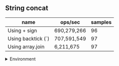 ## String concat

|name|ops/sec|samples|
|-|-|-|
|Using + sign|690,279,266|96|
|Using backtick (`)|707,591,549|97|
|Using array.join|6,211,675|97|


<details>
<summary>Environment</summary>

* __Machine:__ linux x64 | 2 vCPUs | 6.8GB Mem
* __Run:__ Tue Oct 10 2023 21:55:26 GMT+0000 (Coordinated Universal Time)
</details>

<!--
{"environment":{"platform":"linux","arch":"x64","cpus":2,"totalMemory":6.759757995605469},"benchmarks":"[{\"timeStamp\":1696974915825,\"currentTarget\":{\"0\":{\"name\":\"Using + sign\",\"options\":{\"async\":false,\"defer\":false,\"delay\":0.005,\"initCount\":1,\"maxTime\":5,\"minSamples\":5,\"minTime\":0.05},\"async\":false,\"defer\":false,\"delay\":0.005,\"initCount\":1,\"maxTime\":5,\"minSamples\":5,\"minTime\":0.05,\"id\":1,\"stats\":{\"moe\":4.488611814682075e-11,\"rme\":3.098395666880574,\"sem\":2.2901080687153442e-11,\"deviation\":2.2438384896732915e-10,\"mean\":1.4486890304752952e-9,\"sample\":[1.4195670213743007e-9,1.4043420468607222e-9,1.4181661297235755e-9,1.4065890770684852e-9,1.4109654906031831e-9,1.4148179706605099e-9,1.4083093720155754e-9,1.4188441612825263e-9,1.4064405825535083e-9,1.4368261185825644e-9,1.4085223075464857e-9,1.4954678633494075e-9,1.4166811565559739e-9,1.4056588850124038e-9,1.416619517323342e-9,1.4058920214009175e-9,1.4335008500890714e-9,1.4099125244028322e-9,1.4189875285340617e-9,1.4111537144053743e-9,1.4229324674403361e-9,1.409867695870009e-9,1.4359215908615243e-9,1.4099517213512195e-9,1.4198364688744009e-9,1.4110416150554835e-9,1.4033422865252658e-9,1.4178219866806584e-9,1.4218957796009667e-9,1.4156197850057188e-9,1.4078531856584334e-9,1.4223496965136346e-9,1.4109687967074789e-9,1.4013278043315233e-9,1.4166592466105566e-9,1.4044097939809515e-9,1.4191668706831874e-9,1.4099741636354641e-9,1.415123869361362e-9,1.4139134709573026e-9,1.4053959936852289e-9,1.425919196457515e-9,1.405496885901914e-9,1.42066022118286e-9,1.4136697438279094e-9,1.4251514798150846e-9,1.4149025284805476e-9,1.4383227471686998e-9,1.4125798221058123e-9,1.4043845499134052e-9,1.419861712941947e-9,1.4104952953295337e-9,1.4058302981147865e-9,1.4169646129725818e-9,1.405435246669282e-9,1.4187381698202327e-9,1.4096491287546629e-9,1.4198840991905255e-9,1.4128964236188762e-9,1.4286145119935097e-9,1.4204192678189357e-9,1.424579916021589e-9,1.4137117425595983e-9,1.4641413203807266e-9,1.4184103611739629e-9,1.4153087590414249e-9,1.440348436495648e-9,1.416642407892915e-9,1.405124248722821e-9,1.4198897027571285e-9,1.403000468962489e-9,1.4313462507124234e-9,1.4112321643378152e-9,1.417743536748218e-9,1.4085872528834132e-9,1.4126918934378705e-9,1.4136473015436648e-9,1.4056005238662346e-9,1.420116647204546e-9,1.4397012245530132e-9,1.4103327638802167e-9,1.405272743237798e-9,1.4282922788960099e-9,1.403473970340434e-9,3.2591049411858053e-9,2.629588501526159e-9,1.4126974970044735e-9,1.4114899284015485e-9,1.4288610689240373e-9,1.4106690058942237e-9,1.416754507242806e-9,1.412557407839401e-9,1.4100638207011103e-9,1.418062940044583e-9,1.4241120182102467e-9,1.4184748021898962e-9],\"variance\":5.0348111677393186e-20},\"times\":{\"cycle\":0.05170596276041665,\"elapsed\":5.511,\"period\":1.4486890304752952e-9,\"timeStamp\":1696974910313},\"running\":false,\"count\":35691554,\"cycles\":8,\"hz\":690279265.5728977},\"1\":{\"name\":\"Using backtick (`)\",\"options\":{\"async\":false,\"defer\":false,\"delay\":0.005,\"initCount\":1,\"maxTime\":5,\"minSamples\":5,\"minTime\":0.05},\"async\":false,\"defer\":false,\"delay\":0.005,\"initCount\":1,\"maxTime\":5,\"minSamples\":5,\"minTime\":0.05,\"id\":2,\"stats\":{\"moe\":2.250522733367309e-12,\"rme\":0.1592450866507908,\"sem\":1.1482258843710761e-12,\"deviation\":1.1308713459512304e-11,\"mean\":1.4132446913746792e-9,\"sample\":[1.4216420934437802e-9,1.4111812115203488e-9,1.4263569951980456e-9,1.4352346523091715e-9,1.4241072534851742e-9,1.4124893156227689e-9,1.4320348718000187e-9,1.4326269298658576e-9,1.4205776277605403e-9,1.4283670775795665e-9,1.4140258022970365e-9,1.4265205082108482e-9,1.4891012233789892e-9,1.4239099383857596e-9,1.4125598235615655e-9,1.4111276469127067e-9,1.4065694661445487e-9,1.4106055640811303e-9,1.4036685128696814e-9,1.406625522671053e-9,1.4150648607645573e-9,1.4057958860787877e-9,1.4020176481641264e-9,1.4142408298249422e-9,1.4209704718883246e-9,1.4054399271354847e-9,1.4131056851632276e-9,1.4049942777497744e-9,1.4059275908878098e-9,1.4104009577593891e-9,1.401824253147686e-9,1.4061378028622012e-9,1.4137251097811015e-9,1.403954401154854e-9,1.406255549596124e-9,1.4140614489401281e-9,1.4056417026026374e-9,1.4043103600981572e-9,1.405700561955467e-9,1.402519354076341e-9,1.4059612528319758e-9,1.4125507255508337e-9,1.4045934455570046e-9,1.403505948942819e-9,1.4129795579785926e-9,1.4044196703248408e-9,1.4092041228902565e-9,1.416746584587953e-9,1.4093582783381437e-9,1.4106363951707077e-9,1.4125198944612565e-9,1.4047196007699027e-9,1.4092321511535087e-9,1.4149499729134865e-9,1.4072813840311548e-9,1.41153046874019e-9,1.4160767090962253e-9,1.4070879890147147e-9,1.4112362000043053e-9,1.4172393775124535e-9,1.4073585738681513e-9,1.402232204519322e-9,1.443775864481329e-9,1.4062486266151005e-9,1.413053944989264e-9,1.4165294496325381e-9,1.4079667871807245e-9,1.4016407801364371e-9,1.41955092443939e-9,1.4104333023751824e-9,1.4032019543995854e-9,1.4212718598030756e-9,1.4114899398715273e-9,1.4052564541242355e-9,1.4223089055434074e-9,1.4038858720512026e-9,1.408698324851607e-9,1.414853359490056e-9,1.405225595006395e-9,1.4131408326053459e-9,1.4158624049953988e-9,1.4074202360473062e-9,1.4034514339707932e-9,1.4187409076314011e-9,1.4109209661275075e-9,1.4040288161937889e-9,1.4226116388147945e-9,1.425268690142841e-9,1.413914412671107e-9,1.4151925014754079e-9,1.4084937465581293e-9,1.4153943329990869e-9,1.4175889460117352e-9,1.4084853100508904e-9,1.4131128043420937e-9,1.4247697870569517e-9,1.4081041256706603e-9],\"variance\":1.2788700010935473e-22},\"times\":{\"cycle\":0.05042212850142186,\"elapsed\":5.511,\"period\":1.4132446913746792e-9,\"timeStamp\":1696974915838},\"running\":false,\"count\":35678272,\"cycles\":8,\"hz\":707591548.7977448},\"2\":{\"name\":\"Using array.join\",\"options\":{\"async\":false,\"defer\":false,\"delay\":0.005,\"initCount\":1,\"maxTime\":5,\"minSamples\":5,\"minTime\":0.05},\"async\":false,\"defer\":false,\"delay\":0.005,\"initCount\":1,\"maxTime\":5,\"minSamples\":5,\"minTime\":0.05,\"id\":3,\"stats\":{\"moe\":1.4042281490706e-10,\"rme\":0.0872260844404849,\"sem\":7.164429331992857e-11,\"deviation\":7.05614457218147e-10,\"mean\":1.609871815384212e-7,\"sample\":[1.6067888892099358e-7,1.6054308609513904e-7,1.6094664522073578e-7,1.6085578574616107e-7,1.6078194817661432e-7,1.608342788163644e-7,1.6051274793898958e-7,1.6028184225771744e-7,1.6060811120518974e-7,1.6012045531229508e-7,1.5965922242947818e-7,1.6025064776322741e-7,1.5998899279980137e-7,1.6103815277662832e-7,1.6081214866404803e-7,1.5936891946090821e-7,1.6022868429261708e-7,1.6069214535361187e-7,1.6056736737565175e-7,1.6003260461296546e-7,1.6147105914858128e-7,1.60628801431127e-7,1.6108780931887777e-7,1.5990750514072535e-7,1.6167795822484228e-7,1.6118807733688143e-7,1.6066827201599196e-7,1.6115019830785784e-7,1.6046709935764806e-7,1.6113332781593976e-7,1.6254981888094527e-7,1.6129725806759657e-7,1.6138702181704746e-7,1.6102796681924382e-7,1.6211914068717015e-7,1.6098212682790187e-7,1.6138447851081304e-7,1.6195107239032587e-7,1.6098817474009894e-7,1.6089682261791837e-7,1.6132781593975006e-7,1.6163848763997733e-7,1.6229262345698663e-7,1.6241103202846975e-7,1.617648571737788e-7,1.6108812763004603e-7,1.613959345297589e-7,1.604212625494178e-7,1.6088472679352427e-7,1.6076026394362072e-7,1.6051389109938312e-7,1.6019907817085672e-7,1.6016056570260823e-7,1.6040629874139765e-7,1.6054158417102223e-7,1.6034804779760504e-7,1.6061925209607906e-7,1.601822108620503e-7,1.6046423455713367e-7,1.6150034059295004e-7,1.613182666047021e-7,1.6091114662049034e-7,1.6152676041991607e-7,1.607335289885981e-7,1.606966017099676e-7,1.6136219354592276e-7,1.6064630854538162e-7,1.6167987127496356e-7,1.604056653021728e-7,1.6087103623017716e-7,1.6110658967780543e-7,1.6118043786884305e-7,1.6083443044582663e-7,1.598702627340383e-7,1.609022307246672e-7,1.6155477180272347e-7,1.60918782905417e-7,1.6072907263224236e-7,1.6169483189987204e-7,1.6113141794893016e-7,1.603063522176739e-7,1.6049606567396022e-7,1.631813482387843e-7,1.6328862228560152e-7,1.6230822070423161e-7,1.6091273817633165e-7,1.6220253821325574e-7,1.6217643988056964e-7,1.613978443967685e-7,1.6104165419947923e-7,1.609818085167336e-7,1.602665633216407e-7,1.60425082283437e-7,1.6162607668752664e-7,1.6055813635177203e-7,1.6148537996804155e-7,1.6134023007531243e-7],\"variance\":4.978917622352601e-19},\"times\":{\"cycle\":0.05057541097774733,\"elapsed\":5.477,\"period\":1.609871815384212e-7,\"timeStamp\":1696974921350},\"running\":false,\"count\":314158,\"cycles\":7,\"hz\":6211674.683933391},\"options\":{},\"events\":{\"start\":[null],\"cycle\":[null,null],\"complete\":[null,null]},\"length\":3,\"running\":false},\"type\":\"cycle\",\"target\":{\"name\":\"Using + sign\",\"options\":{\"async\":false,\"defer\":false,\"delay\":0.005,\"initCount\":1,\"maxTime\":5,\"minSamples\":5,\"minTime\":0.05},\"async\":false,\"defer\":false,\"delay\":0.005,\"initCount\":1,\"maxTime\":5,\"minSamples\":5,\"minTime\":0.05,\"id\":1,\"stats\":{\"moe\":4.488611814682075e-11,\"rme\":3.098395666880574,\"sem\":2.2901080687153442e-11,\"deviation\":2.2438384896732915e-10,\"mean\":1.4486890304752952e-9,\"sample\":[1.4195670213743007e-9,1.4043420468607222e-9,1.4181661297235755e-9,1.4065890770684852e-9,1.4109654906031831e-9,1.4148179706605099e-9,1.4083093720155754e-9,1.4188441612825263e-9,1.4064405825535083e-9,1.4368261185825644e-9,1.4085223075464857e-9,1.4954678633494075e-9,1.4166811565559739e-9,1.4056588850124038e-9,1.416619517323342e-9,1.4058920214009175e-9,1.4335008500890714e-9,1.4099125244028322e-9,1.4189875285340617e-9,1.4111537144053743e-9,1.4229324674403361e-9,1.409867695870009e-9,1.4359215908615243e-9,1.4099517213512195e-9,1.4198364688744009e-9,1.4110416150554835e-9,1.4033422865252658e-9,1.4178219866806584e-9,1.4218957796009667e-9,1.4156197850057188e-9,1.4078531856584334e-9,1.4223496965136346e-9,1.4109687967074789e-9,1.4013278043315233e-9,1.4166592466105566e-9,1.4044097939809515e-9,1.4191668706831874e-9,1.4099741636354641e-9,1.415123869361362e-9,1.4139134709573026e-9,1.4053959936852289e-9,1.425919196457515e-9,1.405496885901914e-9,1.42066022118286e-9,1.4136697438279094e-9,1.4251514798150846e-9,1.4149025284805476e-9,1.4383227471686998e-9,1.4125798221058123e-9,1.4043845499134052e-9,1.419861712941947e-9,1.4104952953295337e-9,1.4058302981147865e-9,1.4169646129725818e-9,1.405435246669282e-9,1.4187381698202327e-9,1.4096491287546629e-9,1.4198840991905255e-9,1.4128964236188762e-9,1.4286145119935097e-9,1.4204192678189357e-9,1.424579916021589e-9,1.4137117425595983e-9,1.4641413203807266e-9,1.4184103611739629e-9,1.4153087590414249e-9,1.440348436495648e-9,1.416642407892915e-9,1.405124248722821e-9,1.4198897027571285e-9,1.403000468962489e-9,1.4313462507124234e-9,1.4112321643378152e-9,1.417743536748218e-9,1.4085872528834132e-9,1.4126918934378705e-9,1.4136473015436648e-9,1.4056005238662346e-9,1.420116647204546e-9,1.4397012245530132e-9,1.4103327638802167e-9,1.405272743237798e-9,1.4282922788960099e-9,1.403473970340434e-9,3.2591049411858053e-9,2.629588501526159e-9,1.4126974970044735e-9,1.4114899284015485e-9,1.4288610689240373e-9,1.4106690058942237e-9,1.416754507242806e-9,1.412557407839401e-9,1.4100638207011103e-9,1.418062940044583e-9,1.4241120182102467e-9,1.4184748021898962e-9],\"variance\":5.0348111677393186e-20},\"times\":{\"cycle\":0.05170596276041665,\"elapsed\":5.511,\"period\":1.4486890304752952e-9,\"timeStamp\":1696974910313},\"running\":false,\"count\":35691554,\"cycles\":8,\"hz\":690279265.5728977},\"aborted\":false},{\"timeStamp\":1696974921349,\"currentTarget\":{\"0\":{\"name\":\"Using + sign\",\"options\":{\"async\":false,\"defer\":false,\"delay\":0.005,\"initCount\":1,\"maxTime\":5,\"minSamples\":5,\"minTime\":0.05},\"async\":false,\"defer\":false,\"delay\":0.005,\"initCount\":1,\"maxTime\":5,\"minSamples\":5,\"minTime\":0.05,\"id\":1,\"stats\":{\"moe\":4.488611814682075e-11,\"rme\":3.098395666880574,\"sem\":2.2901080687153442e-11,\"deviation\":2.2438384896732915e-10,\"mean\":1.4486890304752952e-9,\"sample\":[1.4195670213743007e-9,1.4043420468607222e-9,1.4181661297235755e-9,1.4065890770684852e-9,1.4109654906031831e-9,1.4148179706605099e-9,1.4083093720155754e-9,1.4188441612825263e-9,1.4064405825535083e-9,1.4368261185825644e-9,1.4085223075464857e-9,1.4954678633494075e-9,1.4166811565559739e-9,1.4056588850124038e-9,1.416619517323342e-9,1.4058920214009175e-9,1.4335008500890714e-9,1.4099125244028322e-9,1.4189875285340617e-9,1.4111537144053743e-9,1.4229324674403361e-9,1.409867695870009e-9,1.4359215908615243e-9,1.4099517213512195e-9,1.4198364688744009e-9,1.4110416150554835e-9,1.4033422865252658e-9,1.4178219866806584e-9,1.4218957796009667e-9,1.4156197850057188e-9,1.4078531856584334e-9,1.4223496965136346e-9,1.4109687967074789e-9,1.4013278043315233e-9,1.4166592466105566e-9,1.4044097939809515e-9,1.4191668706831874e-9,1.4099741636354641e-9,1.415123869361362e-9,1.4139134709573026e-9,1.4053959936852289e-9,1.425919196457515e-9,1.405496885901914e-9,1.42066022118286e-9,1.4136697438279094e-9,1.4251514798150846e-9,1.4149025284805476e-9,1.4383227471686998e-9,1.4125798221058123e-9,1.4043845499134052e-9,1.419861712941947e-9,1.4104952953295337e-9,1.4058302981147865e-9,1.4169646129725818e-9,1.405435246669282e-9,1.4187381698202327e-9,1.4096491287546629e-9,1.4198840991905255e-9,1.4128964236188762e-9,1.4286145119935097e-9,1.4204192678189357e-9,1.424579916021589e-9,1.4137117425595983e-9,1.4641413203807266e-9,1.4184103611739629e-9,1.4153087590414249e-9,1.440348436495648e-9,1.416642407892915e-9,1.405124248722821e-9,1.4198897027571285e-9,1.403000468962489e-9,1.4313462507124234e-9,1.4112321643378152e-9,1.417743536748218e-9,1.4085872528834132e-9,1.4126918934378705e-9,1.4136473015436648e-9,1.4056005238662346e-9,1.420116647204546e-9,1.4397012245530132e-9,1.4103327638802167e-9,1.405272743237798e-9,1.4282922788960099e-9,1.403473970340434e-9,3.2591049411858053e-9,2.629588501526159e-9,1.4126974970044735e-9,1.4114899284015485e-9,1.4288610689240373e-9,1.4106690058942237e-9,1.416754507242806e-9,1.412557407839401e-9,1.4100638207011103e-9,1.418062940044583e-9,1.4241120182102467e-9,1.4184748021898962e-9],\"variance\":5.0348111677393186e-20},\"times\":{\"cycle\":0.05170596276041665,\"elapsed\":5.511,\"period\":1.4486890304752952e-9,\"timeStamp\":1696974910313},\"running\":false,\"count\":35691554,\"cycles\":8,\"hz\":690279265.5728977},\"1\":{\"name\":\"Using backtick (`)\",\"options\":{\"async\":false,\"defer\":false,\"delay\":0.005,\"initCount\":1,\"maxTime\":5,\"minSamples\":5,\"minTime\":0.05},\"async\":false,\"defer\":false,\"delay\":0.005,\"initCount\":1,\"maxTime\":5,\"minSamples\":5,\"minTime\":0.05,\"id\":2,\"stats\":{\"moe\":2.250522733367309e-12,\"rme\":0.1592450866507908,\"sem\":1.1482258843710761e-12,\"deviation\":1.1308713459512304e-11,\"mean\":1.4132446913746792e-9,\"sample\":[1.4216420934437802e-9,1.4111812115203488e-9,1.4263569951980456e-9,1.4352346523091715e-9,1.4241072534851742e-9,1.4124893156227689e-9,1.4320348718000187e-9,1.4326269298658576e-9,1.4205776277605403e-9,1.4283670775795665e-9,1.4140258022970365e-9,1.4265205082108482e-9,1.4891012233789892e-9,1.4239099383857596e-9,1.4125598235615655e-9,1.4111276469127067e-9,1.4065694661445487e-9,1.4106055640811303e-9,1.4036685128696814e-9,1.406625522671053e-9,1.4150648607645573e-9,1.4057958860787877e-9,1.4020176481641264e-9,1.4142408298249422e-9,1.4209704718883246e-9,1.4054399271354847e-9,1.4131056851632276e-9,1.4049942777497744e-9,1.4059275908878098e-9,1.4104009577593891e-9,1.401824253147686e-9,1.4061378028622012e-9,1.4137251097811015e-9,1.403954401154854e-9,1.406255549596124e-9,1.4140614489401281e-9,1.4056417026026374e-9,1.4043103600981572e-9,1.405700561955467e-9,1.402519354076341e-9,1.4059612528319758e-9,1.4125507255508337e-9,1.4045934455570046e-9,1.403505948942819e-9,1.4129795579785926e-9,1.4044196703248408e-9,1.4092041228902565e-9,1.416746584587953e-9,1.4093582783381437e-9,1.4106363951707077e-9,1.4125198944612565e-9,1.4047196007699027e-9,1.4092321511535087e-9,1.4149499729134865e-9,1.4072813840311548e-9,1.41153046874019e-9,1.4160767090962253e-9,1.4070879890147147e-9,1.4112362000043053e-9,1.4172393775124535e-9,1.4073585738681513e-9,1.402232204519322e-9,1.443775864481329e-9,1.4062486266151005e-9,1.413053944989264e-9,1.4165294496325381e-9,1.4079667871807245e-9,1.4016407801364371e-9,1.41955092443939e-9,1.4104333023751824e-9,1.4032019543995854e-9,1.4212718598030756e-9,1.4114899398715273e-9,1.4052564541242355e-9,1.4223089055434074e-9,1.4038858720512026e-9,1.408698324851607e-9,1.414853359490056e-9,1.405225595006395e-9,1.4131408326053459e-9,1.4158624049953988e-9,1.4074202360473062e-9,1.4034514339707932e-9,1.4187409076314011e-9,1.4109209661275075e-9,1.4040288161937889e-9,1.4226116388147945e-9,1.425268690142841e-9,1.413914412671107e-9,1.4151925014754079e-9,1.4084937465581293e-9,1.4153943329990869e-9,1.4175889460117352e-9,1.4084853100508904e-9,1.4131128043420937e-9,1.4247697870569517e-9,1.4081041256706603e-9],\"variance\":1.2788700010935473e-22},\"times\":{\"cycle\":0.05042212850142186,\"elapsed\":5.511,\"period\":1.4132446913746792e-9,\"timeStamp\":1696974915838},\"running\":false,\"count\":35678272,\"cycles\":8,\"hz\":707591548.7977448},\"2\":{\"name\":\"Using array.join\",\"options\":{\"async\":false,\"defer\":false,\"delay\":0.005,\"initCount\":1,\"maxTime\":5,\"minSamples\":5,\"minTime\":0.05},\"async\":false,\"defer\":false,\"delay\":0.005,\"initCount\":1,\"maxTime\":5,\"minSamples\":5,\"minTime\":0.05,\"id\":3,\"stats\":{\"moe\":1.4042281490706e-10,\"rme\":0.0872260844404849,\"sem\":7.164429331992857e-11,\"deviation\":7.05614457218147e-10,\"mean\":1.609871815384212e-7,\"sample\":[1.6067888892099358e-7,1.6054308609513904e-7,1.6094664522073578e-7,1.6085578574616107e-7,1.6078194817661432e-7,1.608342788163644e-7,1.6051274793898958e-7,1.6028184225771744e-7,1.6060811120518974e-7,1.6012045531229508e-7,1.5965922242947818e-7,1.6025064776322741e-7,1.5998899279980137e-7,1.6103815277662832e-7,1.6081214866404803e-7,1.5936891946090821e-7,1.6022868429261708e-7,1.6069214535361187e-7,1.6056736737565175e-7,1.6003260461296546e-7,1.6147105914858128e-7,1.60628801431127e-7,1.6108780931887777e-7,1.5990750514072535e-7,1.6167795822484228e-7,1.6118807733688143e-7,1.6066827201599196e-7,1.6115019830785784e-7,1.6046709935764806e-7,1.6113332781593976e-7,1.6254981888094527e-7,1.6129725806759657e-7,1.6138702181704746e-7,1.6102796681924382e-7,1.6211914068717015e-7,1.6098212682790187e-7,1.6138447851081304e-7,1.6195107239032587e-7,1.6098817474009894e-7,1.6089682261791837e-7,1.6132781593975006e-7,1.6163848763997733e-7,1.6229262345698663e-7,1.6241103202846975e-7,1.617648571737788e-7,1.6108812763004603e-7,1.613959345297589e-7,1.604212625494178e-7,1.6088472679352427e-7,1.6076026394362072e-7,1.6051389109938312e-7,1.6019907817085672e-7,1.6016056570260823e-7,1.6040629874139765e-7,1.6054158417102223e-7,1.6034804779760504e-7,1.6061925209607906e-7,1.601822108620503e-7,1.6046423455713367e-7,1.6150034059295004e-7,1.613182666047021e-7,1.6091114662049034e-7,1.6152676041991607e-7,1.607335289885981e-7,1.606966017099676e-7,1.6136219354592276e-7,1.6064630854538162e-7,1.6167987127496356e-7,1.604056653021728e-7,1.6087103623017716e-7,1.6110658967780543e-7,1.6118043786884305e-7,1.6083443044582663e-7,1.598702627340383e-7,1.609022307246672e-7,1.6155477180272347e-7,1.60918782905417e-7,1.6072907263224236e-7,1.6169483189987204e-7,1.6113141794893016e-7,1.603063522176739e-7,1.6049606567396022e-7,1.631813482387843e-7,1.6328862228560152e-7,1.6230822070423161e-7,1.6091273817633165e-7,1.6220253821325574e-7,1.6217643988056964e-7,1.613978443967685e-7,1.6104165419947923e-7,1.609818085167336e-7,1.602665633216407e-7,1.60425082283437e-7,1.6162607668752664e-7,1.6055813635177203e-7,1.6148537996804155e-7,1.6134023007531243e-7],\"variance\":4.978917622352601e-19},\"times\":{\"cycle\":0.05057541097774733,\"elapsed\":5.477,\"period\":1.609871815384212e-7,\"timeStamp\":1696974921350},\"running\":false,\"count\":314158,\"cycles\":7,\"hz\":6211674.683933391},\"options\":{},\"events\":{\"start\":[null],\"cycle\":[null,null],\"complete\":[null,null]},\"length\":3,\"running\":false},\"type\":\"cycle\",\"target\":{\"name\":\"Using backtick (`)\",\"options\":{\"async\":false,\"defer\":false,\"delay\":0.005,\"initCount\":1,\"maxTime\":5,\"minSamples\":5,\"minTime\":0.05},\"async\":false,\"defer\":false,\"delay\":0.005,\"initCount\":1,\"maxTime\":5,\"minSamples\":5,\"minTime\":0.05,\"id\":2,\"stats\":{\"moe\":2.250522733367309e-12,\"rme\":0.1592450866507908,\"sem\":1.1482258843710761e-12,\"deviation\":1.1308713459512304e-11,\"mean\":1.4132446913746792e-9,\"sample\":[1.4216420934437802e-9,1.4111812115203488e-9,1.4263569951980456e-9,1.4352346523091715e-9,1.4241072534851742e-9,1.4124893156227689e-9,1.4320348718000187e-9,1.4326269298658576e-9,1.4205776277605403e-9,1.4283670775795665e-9,1.4140258022970365e-9,1.4265205082108482e-9,1.4891012233789892e-9,1.4239099383857596e-9,1.4125598235615655e-9,1.4111276469127067e-9,1.4065694661445487e-9,1.4106055640811303e-9,1.4036685128696814e-9,1.406625522671053e-9,1.4150648607645573e-9,1.4057958860787877e-9,1.4020176481641264e-9,1.4142408298249422e-9,1.4209704718883246e-9,1.4054399271354847e-9,1.4131056851632276e-9,1.4049942777497744e-9,1.4059275908878098e-9,1.4104009577593891e-9,1.401824253147686e-9,1.4061378028622012e-9,1.4137251097811015e-9,1.403954401154854e-9,1.406255549596124e-9,1.4140614489401281e-9,1.4056417026026374e-9,1.4043103600981572e-9,1.405700561955467e-9,1.402519354076341e-9,1.4059612528319758e-9,1.4125507255508337e-9,1.4045934455570046e-9,1.403505948942819e-9,1.4129795579785926e-9,1.4044196703248408e-9,1.4092041228902565e-9,1.416746584587953e-9,1.4093582783381437e-9,1.4106363951707077e-9,1.4125198944612565e-9,1.4047196007699027e-9,1.4092321511535087e-9,1.4149499729134865e-9,1.4072813840311548e-9,1.41153046874019e-9,1.4160767090962253e-9,1.4070879890147147e-9,1.4112362000043053e-9,1.4172393775124535e-9,1.4073585738681513e-9,1.402232204519322e-9,1.443775864481329e-9,1.4062486266151005e-9,1.413053944989264e-9,1.4165294496325381e-9,1.4079667871807245e-9,1.4016407801364371e-9,1.41955092443939e-9,1.4104333023751824e-9,1.4032019543995854e-9,1.4212718598030756e-9,1.4114899398715273e-9,1.4052564541242355e-9,1.4223089055434074e-9,1.4038858720512026e-9,1.408698324851607e-9,1.414853359490056e-9,1.405225595006395e-9,1.4131408326053459e-9,1.4158624049953988e-9,1.4074202360473062e-9,1.4034514339707932e-9,1.4187409076314011e-9,1.4109209661275075e-9,1.4040288161937889e-9,1.4226116388147945e-9,1.425268690142841e-9,1.413914412671107e-9,1.4151925014754079e-9,1.4084937465581293e-9,1.4153943329990869e-9,1.4175889460117352e-9,1.4084853100508904e-9,1.4131128043420937e-9,1.4247697870569517e-9,1.4081041256706603e-9],\"variance\":1.2788700010935473e-22},\"times\":{\"cycle\":0.05042212850142186,\"elapsed\":5.511,\"period\":1.4132446913746792e-9,\"timeStamp\":1696974915838},\"running\":false,\"count\":35678272,\"cycles\":8,\"hz\":707591548.7977448},\"aborted\":false},{\"timeStamp\":1696974926827,\"currentTarget\":{\"0\":{\"name\":\"Using + sign\",\"options\":{\"async\":false,\"defer\":false,\"delay\":0.005,\"initCount\":1,\"maxTime\":5,\"minSamples\":5,\"minTime\":0.05},\"async\":false,\"defer\":false,\"delay\":0.005,\"initCount\":1,\"maxTime\":5,\"minSamples\":5,\"minTime\":0.05,\"id\":1,\"stats\":{\"moe\":4.488611814682075e-11,\"rme\":3.098395666880574,\"sem\":2.2901080687153442e-11,\"deviation\":2.2438384896732915e-10,\"mean\":1.4486890304752952e-9,\"sample\":[1.4195670213743007e-9,1.4043420468607222e-9,1.4181661297235755e-9,1.4065890770684852e-9,1.4109654906031831e-9,1.4148179706605099e-9,1.4083093720155754e-9,1.4188441612825263e-9,1.4064405825535083e-9,1.4368261185825644e-9,1.4085223075464857e-9,1.4954678633494075e-9,1.4166811565559739e-9,1.4056588850124038e-9,1.416619517323342e-9,1.4058920214009175e-9,1.4335008500890714e-9,1.4099125244028322e-9,1.4189875285340617e-9,1.4111537144053743e-9,1.4229324674403361e-9,1.409867695870009e-9,1.4359215908615243e-9,1.4099517213512195e-9,1.4198364688744009e-9,1.4110416150554835e-9,1.4033422865252658e-9,1.4178219866806584e-9,1.4218957796009667e-9,1.4156197850057188e-9,1.4078531856584334e-9,1.4223496965136346e-9,1.4109687967074789e-9,1.4013278043315233e-9,1.4166592466105566e-9,1.4044097939809515e-9,1.4191668706831874e-9,1.4099741636354641e-9,1.415123869361362e-9,1.4139134709573026e-9,1.4053959936852289e-9,1.425919196457515e-9,1.405496885901914e-9,1.42066022118286e-9,1.4136697438279094e-9,1.4251514798150846e-9,1.4149025284805476e-9,1.4383227471686998e-9,1.4125798221058123e-9,1.4043845499134052e-9,1.419861712941947e-9,1.4104952953295337e-9,1.4058302981147865e-9,1.4169646129725818e-9,1.405435246669282e-9,1.4187381698202327e-9,1.4096491287546629e-9,1.4198840991905255e-9,1.4128964236188762e-9,1.4286145119935097e-9,1.4204192678189357e-9,1.424579916021589e-9,1.4137117425595983e-9,1.4641413203807266e-9,1.4184103611739629e-9,1.4153087590414249e-9,1.440348436495648e-9,1.416642407892915e-9,1.405124248722821e-9,1.4198897027571285e-9,1.403000468962489e-9,1.4313462507124234e-9,1.4112321643378152e-9,1.417743536748218e-9,1.4085872528834132e-9,1.4126918934378705e-9,1.4136473015436648e-9,1.4056005238662346e-9,1.420116647204546e-9,1.4397012245530132e-9,1.4103327638802167e-9,1.405272743237798e-9,1.4282922788960099e-9,1.403473970340434e-9,3.2591049411858053e-9,2.629588501526159e-9,1.4126974970044735e-9,1.4114899284015485e-9,1.4288610689240373e-9,1.4106690058942237e-9,1.416754507242806e-9,1.412557407839401e-9,1.4100638207011103e-9,1.418062940044583e-9,1.4241120182102467e-9,1.4184748021898962e-9],\"variance\":5.0348111677393186e-20},\"times\":{\"cycle\":0.05170596276041665,\"elapsed\":5.511,\"period\":1.4486890304752952e-9,\"timeStamp\":1696974910313},\"running\":false,\"count\":35691554,\"cycles\":8,\"hz\":690279265.5728977},\"1\":{\"name\":\"Using backtick (`)\",\"options\":{\"async\":false,\"defer\":false,\"delay\":0.005,\"initCount\":1,\"maxTime\":5,\"minSamples\":5,\"minTime\":0.05},\"async\":false,\"defer\":false,\"delay\":0.005,\"initCount\":1,\"maxTime\":5,\"minSamples\":5,\"minTime\":0.05,\"id\":2,\"stats\":{\"moe\":2.250522733367309e-12,\"rme\":0.1592450866507908,\"sem\":1.1482258843710761e-12,\"deviation\":1.1308713459512304e-11,\"mean\":1.4132446913746792e-9,\"sample\":[1.4216420934437802e-9,1.4111812115203488e-9,1.4263569951980456e-9,1.4352346523091715e-9,1.4241072534851742e-9,1.4124893156227689e-9,1.4320348718000187e-9,1.4326269298658576e-9,1.4205776277605403e-9,1.4283670775795665e-9,1.4140258022970365e-9,1.4265205082108482e-9,1.4891012233789892e-9,1.4239099383857596e-9,1.4125598235615655e-9,1.4111276469127067e-9,1.4065694661445487e-9,1.4106055640811303e-9,1.4036685128696814e-9,1.406625522671053e-9,1.4150648607645573e-9,1.4057958860787877e-9,1.4020176481641264e-9,1.4142408298249422e-9,1.4209704718883246e-9,1.4054399271354847e-9,1.4131056851632276e-9,1.4049942777497744e-9,1.4059275908878098e-9,1.4104009577593891e-9,1.401824253147686e-9,1.4061378028622012e-9,1.4137251097811015e-9,1.403954401154854e-9,1.406255549596124e-9,1.4140614489401281e-9,1.4056417026026374e-9,1.4043103600981572e-9,1.405700561955467e-9,1.402519354076341e-9,1.4059612528319758e-9,1.4125507255508337e-9,1.4045934455570046e-9,1.403505948942819e-9,1.4129795579785926e-9,1.4044196703248408e-9,1.4092041228902565e-9,1.416746584587953e-9,1.4093582783381437e-9,1.4106363951707077e-9,1.4125198944612565e-9,1.4047196007699027e-9,1.4092321511535087e-9,1.4149499729134865e-9,1.4072813840311548e-9,1.41153046874019e-9,1.4160767090962253e-9,1.4070879890147147e-9,1.4112362000043053e-9,1.4172393775124535e-9,1.4073585738681513e-9,1.402232204519322e-9,1.443775864481329e-9,1.4062486266151005e-9,1.413053944989264e-9,1.4165294496325381e-9,1.4079667871807245e-9,1.4016407801364371e-9,1.41955092443939e-9,1.4104333023751824e-9,1.4032019543995854e-9,1.4212718598030756e-9,1.4114899398715273e-9,1.4052564541242355e-9,1.4223089055434074e-9,1.4038858720512026e-9,1.408698324851607e-9,1.414853359490056e-9,1.405225595006395e-9,1.4131408326053459e-9,1.4158624049953988e-9,1.4074202360473062e-9,1.4034514339707932e-9,1.4187409076314011e-9,1.4109209661275075e-9,1.4040288161937889e-9,1.4226116388147945e-9,1.425268690142841e-9,1.413914412671107e-9,1.4151925014754079e-9,1.4084937465581293e-9,1.4153943329990869e-9,1.4175889460117352e-9,1.4084853100508904e-9,1.4131128043420937e-9,1.4247697870569517e-9,1.4081041256706603e-9],\"variance\":1.2788700010935473e-22},\"times\":{\"cycle\":0.05042212850142186,\"elapsed\":5.511,\"period\":1.4132446913746792e-9,\"timeStamp\":1696974915838},\"running\":false,\"count\":35678272,\"cycles\":8,\"hz\":707591548.7977448},\"2\":{\"name\":\"Using array.join\",\"options\":{\"async\":false,\"defer\":false,\"delay\":0.005,\"initCount\":1,\"maxTime\":5,\"minSamples\":5,\"minTime\":0.05},\"async\":false,\"defer\":false,\"delay\":0.005,\"initCount\":1,\"maxTime\":5,\"minSamples\":5,\"minTime\":0.05,\"id\":3,\"stats\":{\"moe\":1.4042281490706e-10,\"rme\":0.0872260844404849,\"sem\":7.164429331992857e-11,\"deviation\":7.05614457218147e-10,\"mean\":1.609871815384212e-7,\"sample\":[1.6067888892099358e-7,1.6054308609513904e-7,1.6094664522073578e-7,1.6085578574616107e-7,1.6078194817661432e-7,1.608342788163644e-7,1.6051274793898958e-7,1.6028184225771744e-7,1.6060811120518974e-7,1.6012045531229508e-7,1.5965922242947818e-7,1.6025064776322741e-7,1.5998899279980137e-7,1.6103815277662832e-7,1.6081214866404803e-7,1.5936891946090821e-7,1.6022868429261708e-7,1.6069214535361187e-7,1.6056736737565175e-7,1.6003260461296546e-7,1.6147105914858128e-7,1.60628801431127e-7,1.6108780931887777e-7,1.5990750514072535e-7,1.6167795822484228e-7,1.6118807733688143e-7,1.6066827201599196e-7,1.6115019830785784e-7,1.6046709935764806e-7,1.6113332781593976e-7,1.6254981888094527e-7,1.6129725806759657e-7,1.6138702181704746e-7,1.6102796681924382e-7,1.6211914068717015e-7,1.6098212682790187e-7,1.6138447851081304e-7,1.6195107239032587e-7,1.6098817474009894e-7,1.6089682261791837e-7,1.6132781593975006e-7,1.6163848763997733e-7,1.6229262345698663e-7,1.6241103202846975e-7,1.617648571737788e-7,1.6108812763004603e-7,1.613959345297589e-7,1.604212625494178e-7,1.6088472679352427e-7,1.6076026394362072e-7,1.6051389109938312e-7,1.6019907817085672e-7,1.6016056570260823e-7,1.6040629874139765e-7,1.6054158417102223e-7,1.6034804779760504e-7,1.6061925209607906e-7,1.601822108620503e-7,1.6046423455713367e-7,1.6150034059295004e-7,1.613182666047021e-7,1.6091114662049034e-7,1.6152676041991607e-7,1.607335289885981e-7,1.606966017099676e-7,1.6136219354592276e-7,1.6064630854538162e-7,1.6167987127496356e-7,1.604056653021728e-7,1.6087103623017716e-7,1.6110658967780543e-7,1.6118043786884305e-7,1.6083443044582663e-7,1.598702627340383e-7,1.609022307246672e-7,1.6155477180272347e-7,1.60918782905417e-7,1.6072907263224236e-7,1.6169483189987204e-7,1.6113141794893016e-7,1.603063522176739e-7,1.6049606567396022e-7,1.631813482387843e-7,1.6328862228560152e-7,1.6230822070423161e-7,1.6091273817633165e-7,1.6220253821325574e-7,1.6217643988056964e-7,1.613978443967685e-7,1.6104165419947923e-7,1.609818085167336e-7,1.602665633216407e-7,1.60425082283437e-7,1.6162607668752664e-7,1.6055813635177203e-7,1.6148537996804155e-7,1.6134023007531243e-7],\"variance\":4.978917622352601e-19},\"times\":{\"cycle\":0.05057541097774733,\"elapsed\":5.477,\"period\":1.609871815384212e-7,\"timeStamp\":1696974921350},\"running\":false,\"count\":314158,\"cycles\":7,\"hz\":6211674.683933391},\"options\":{},\"events\":{\"start\":[null],\"cycle\":[null,null],\"complete\":[null,null]},\"length\":3,\"running\":false},\"type\":\"cycle\",\"target\":{\"name\":\"Using array.join\",\"options\":{\"async\":false,\"defer\":false,\"delay\":0.005,\"initCount\":1,\"maxTime\":5,\"minSamples\":5,\"minTime\":0.05},\"async\":false,\"defer\":false,\"delay\":0.005,\"initCount\":1,\"maxTime\":5,\"minSamples\":5,\"minTime\":0.05,\"id\":3,\"stats\":{\"moe\":1.4042281490706e-10,\"rme\":0.0872260844404849,\"sem\":7.164429331992857e-11,\"deviation\":7.05614457218147e-10,\"mean\":1.609871815384212e-7,\"sample\":[1.6067888892099358e-7,1.6054308609513904e-7,1.6094664522073578e-7,1.6085578574616107e-7,1.6078194817661432e-7,1.608342788163644e-7,1.6051274793898958e-7,1.6028184225771744e-7,1.6060811120518974e-7,1.6012045531229508e-7,1.5965922242947818e-7,1.6025064776322741e-7,1.5998899279980137e-7,1.6103815277662832e-7,1.6081214866404803e-7,1.5936891946090821e-7,1.6022868429261708e-7,1.6069214535361187e-7,1.6056736737565175e-7,1.6003260461296546e-7,1.6147105914858128e-7,1.60628801431127e-7,1.6108780931887777e-7,1.5990750514072535e-7,1.6167795822484228e-7,1.6118807733688143e-7,1.6066827201599196e-7,1.6115019830785784e-7,1.6046709935764806e-7,1.6113332781593976e-7,1.6254981888094527e-7,1.6129725806759657e-7,1.6138702181704746e-7,1.6102796681924382e-7,1.6211914068717015e-7,1.6098212682790187e-7,1.6138447851081304e-7,1.6195107239032587e-7,1.6098817474009894e-7,1.6089682261791837e-7,1.6132781593975006e-7,1.6163848763997733e-7,1.6229262345698663e-7,1.6241103202846975e-7,1.617648571737788e-7,1.6108812763004603e-7,1.613959345297589e-7,1.604212625494178e-7,1.6088472679352427e-7,1.6076026394362072e-7,1.6051389109938312e-7,1.6019907817085672e-7,1.6016056570260823e-7,1.6040629874139765e-7,1.6054158417102223e-7,1.6034804779760504e-7,1.6061925209607906e-7,1.601822108620503e-7,1.6046423455713367e-7,1.6150034059295004e-7,1.613182666047021e-7,1.6091114662049034e-7,1.6152676041991607e-7,1.607335289885981e-7,1.606966017099676e-7,1.6136219354592276e-7,1.6064630854538162e-7,1.6167987127496356e-7,1.604056653021728e-7,1.6087103623017716e-7,1.6110658967780543e-7,1.6118043786884305e-7,1.6083443044582663e-7,1.598702627340383e-7,1.609022307246672e-7,1.6155477180272347e-7,1.60918782905417e-7,1.6072907263224236e-7,1.6169483189987204e-7,1.6113141794893016e-7,1.603063522176739e-7,1.6049606567396022e-7,1.631813482387843e-7,1.6328862228560152e-7,1.6230822070423161e-7,1.6091273817633165e-7,1.6220253821325574e-7,1.6217643988056964e-7,1.613978443967685e-7,1.6104165419947923e-7,1.609818085167336e-7,1.602665633216407e-7,1.60425082283437e-7,1.6162607668752664e-7,1.6055813635177203e-7,1.6148537996804155e-7,1.6134023007531243e-7],\"variance\":4.978917622352601e-19},\"times\":{\"cycle\":0.05057541097774733,\"elapsed\":5.477,\"period\":1.609871815384212e-7,\"timeStamp\":1696974921350},\"running\":false,\"count\":314158,\"cycles\":7,\"hz\":6211674.683933391},\"aborted\":false}]"}-->
